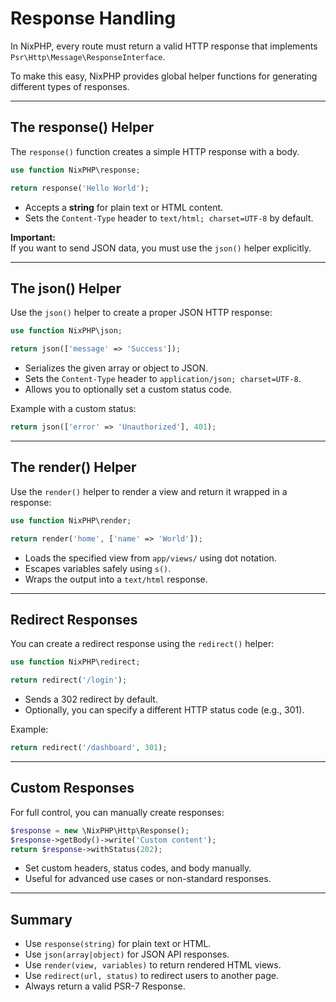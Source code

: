 # Response Handling

In NixPHP, every route must return a valid HTTP response that implements `Psr\Http\Message\ResponseInterface`.

To make this easy, NixPHP provides global helper functions for generating different types of responses.

---

## The response() Helper

The `response()` function creates a simple HTTP response with a body.

```php
use function NixPHP\response;

return response('Hello World');
```

- Accepts a **string** for plain text or HTML content.
- Sets the `Content-Type` header to `text/html; charset=UTF-8` by default.

**Important:**  
If you want to send JSON data, you must use the `json()` helper explicitly.

---

## The json() Helper

Use the `json()` helper to create a proper JSON HTTP response:

```php
use function NixPHP\json;

return json(['message' => 'Success']);
```

- Serializes the given array or object to JSON.
- Sets the `Content-Type` header to `application/json; charset=UTF-8`.
- Allows you to optionally set a custom status code.

Example with a custom status:

```php
return json(['error' => 'Unauthorized'], 401);
```

---

## The render() Helper

Use the `render()` helper to render a view and return it wrapped in a response:

```php
use function NixPHP\render;

return render('home', ['name' => 'World']);
```

- Loads the specified view from `app/views/` using dot notation.
- Escapes variables safely using `s()`.
- Wraps the output into a `text/html` response.

---

## Redirect Responses

You can create a redirect response using the `redirect()` helper:

```php
use function NixPHP\redirect;

return redirect('/login');
```

- Sends a 302 redirect by default.
- Optionally, you can specify a different HTTP status code (e.g., 301).

Example:

```php
return redirect('/dashboard', 301);
```

---

## Custom Responses

For full control, you can manually create responses:

```php
$response = new \NixPHP\Http\Response();
$response->getBody()->write('Custom content');
return $response->withStatus(202);
```

- Set custom headers, status codes, and body manually.
- Useful for advanced use cases or non-standard responses.

---

## Summary

- Use `response(string)` for plain text or HTML.
- Use `json(array|object)` for JSON API responses.
- Use `render(view, variables)` to return rendered HTML views.
- Use `redirect(url, status)` to redirect users to another page.
- Always return a valid PSR-7 Response.